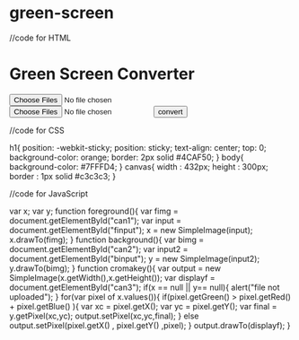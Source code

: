 # green-screen
//code for HTML
<script src = "https://www.dukelearntoprogram.com/course1/common/js/image/SimpleImage.js"></script>
<html>
  <title>green screen converter</title>
  <body>
    <p><h1> Green Screen Converter</h1>
    <canvas id ="can1"></canvas>
    <canvas id ="can2"></canvas>
    <canvas id ="can3"></canvas>
     <input type = "file" multiple = "false" accept="image/*" id = "finput" onchange="foreground()">
    <input type = "file" multiple = "false" accept="image/*" id = "binput" onchange = "background()">
    <input type = "button" value = "convert" id = "cnvt" onclick="cromakey()">
    </p>
  </body>
</html>

//code for CSS

h1{
  position: -webkit-sticky; 
  position: sticky;
  text-align: center;
  top: 0;
  background-color: orange;
  border: 2px solid #4CAF50;
}
body{
background-color: #7FFFD4;
}
canvas{
  width : 432px;
  height : 300px;
  border : 1px solid #c3c3c3;
}

//code for JavaScript

var x;
var y;
function foreground(){
  var fimg = document.getElementById("can1");
  var input = document.getElementById("finput");
  x = new SimpleImage(input);
  x.drawTo(fimg);
}
function background(){
  var bimg = document.getElementById("can2");
  var input2 = document.getElementById("binput");
  y = new SimpleImage(input2);
  y.drawTo(bimg);
}
function cromakey(){
  var output = new SimpleImage(x.getWidth(),x.getHeight());
  var displayf = document.getElementById("can3");
  if(x == null || y== null){
    alert("file not uploaded");
  }
  for(var pixel of x.values()){
   if(pixel.getGreen() > pixel.getRed() + pixel.getBlue() ){
    var xc = pixel.getX();
     var yc = pixel.getY();
     var final = y.getPixel(xc,yc);
     output.setPixel(xc,yc,final);
   } 
    else
      output.setPixel(pixel.getX() , pixel.getY() ,pixel);
  }
  output.drawTo(displayf);
}
